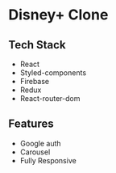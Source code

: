 # Disney+ Clone

## Tech Stack

- React
- Styled-components
- Firebase
- Redux
- React-router-dom

## Features

- Google auth
- Carousel
- Fully Responsive
